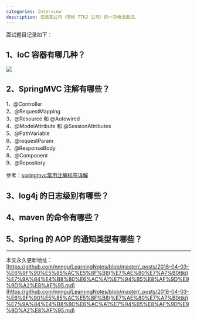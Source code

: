 ```yaml
---
categories: Interview
description: 记录某公司（简称 TTKJ 公司）的一次电话面试。
---
```


面试题目记录如下：

## 1、IoC 容器有哪几种？

![][1]

## 2、SpringMVC 注解有哪些？

1、@Controller  
2、@RequestMapping  
3、@Resource 和 @Autowired  
4、@ModelAttribute 和 @SessionAttributes  
5、@PathVariable  
6、@requestParam  
7、@ResponseBody  
8、@Component  
9、@Repository    

参考：[springmvc常用注解标签详解](http://www.cnblogs.com/leskang/p/5445698.html)  

## 3、log4j 的日志级别有哪些？



## 4、maven 的命令有哪些？



## 5、Spring 的 AOP 的通知类型有哪些？


















---

本文永久更新地址：[https://github.com/nnngu/LearningNotes/blob/master/_posts/2018-04-03-%E6%9F%90%E5%85%AC%E5%8F%B8(%E7%AE%80%E7%A7%B0ttkj)%E7%9A%84%E4%B8%80%E6%AC%A1%E7%94%B5%E8%AF%9D%E9%9D%A2%E8%AF%95.md](https://github.com/nnngu/LearningNotes/blob/master/_posts/2018-04-03-%E6%9F%90%E5%85%AC%E5%8F%B8(%E7%AE%80%E7%A7%B0ttkj)%E7%9A%84%E4%B8%80%E6%AC%A1%E7%94%B5%E8%AF%9D%E9%9D%A2%E8%AF%95.md)


  [1]: https://www.github.com/nnngu/FigureBed/raw/master/2018/4/3/1522760091276.jpg